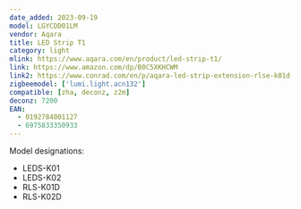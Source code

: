 ```yaml
---
date_added: 2023-09-19
model: LGYCDD01LM
vendor: Aqara
title: LED Strip T1
category: light
mlink: https://www.aqara.com/en/product/led-strip-t1/
link: https://www.amazon.com/dp/B0C5XKHCWM
link2: https://www.conrad.com/en/p/aqara-led-strip-extension-rlse-k01d-apple-homekit-2973192.html
zigbeemodel: ['lumi.light.acn132']
compatible: [zha, deconz, z2m]
deconz: 7200
EAN:
  - 0192784001127
  - 6975833350933
---
```


Model designations:

- LEDS-K01
- LEDS-K02
- RLS-K01D
- RLS-K02D
